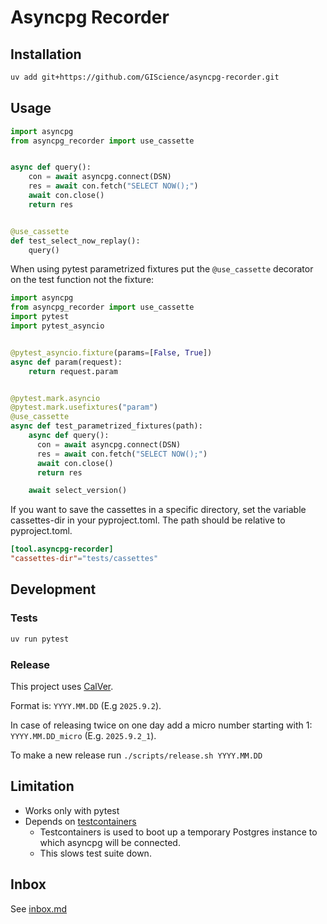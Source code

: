 # Asyncpg Recorder

## Installation

```bash
uv add git+https://github.com/GIScience/asyncpg-recorder.git
```

## Usage

```python
import asyncpg
from asyncpg_recorder import use_cassette


async def query():
    con = await asyncpg.connect(DSN)
    res = await con.fetch("SELECT NOW();")
    await con.close()
    return res


@use_cassette
def test_select_now_replay():
    query()
```

When using pytest parametrized fixtures put the `@use_cassette` decorator on the test function not the fixture:

```python
import asyncpg
from asyncpg_recorder import use_cassette
import pytest
import pytest_asyncio


@pytest_asyncio.fixture(params=[False, True])
async def param(request):
    return request.param


@pytest.mark.asyncio
@pytest.mark.usefixtures("param")
@use_cassette
async def test_parametrized_fixtures(path):
    async def query():
      con = await asyncpg.connect(DSN)
      res = await con.fetch("SELECT NOW();")
      await con.close()
      return res

    await select_version()
```

If you want to save the cassettes in a specific directory, set the variable cassettes-dir in your pyproject.toml.
The path should be relative to pyproject.toml.

```toml
[tool.asyncpg-recorder]
"cassettes-dir"="tests/cassettes"
```

## Development

### Tests

```bash
uv run pytest
```

### Release

This project uses [CalVer](https://calver.org/).

Format is: `YYYY.MM.DD` (E.g `2025.9.2`).

In case of releasing twice on one day add a micro number starting with 1: `YYYY.MM.DD_micro` (E.g. `2025.9.2_1`).

To make a new release run `./scripts/release.sh YYYY.MM.DD`


## Limitation

- Works only with pytest
- Depends on [testcontainers](testcontainers-python.readthedocs.io/) 
  - Testcontainers is used to boot up a temporary Postgres instance to which asyncpg will be connected.
  - This slows test suite down.


## Inbox

See [inbox.md](/inbox.md)

